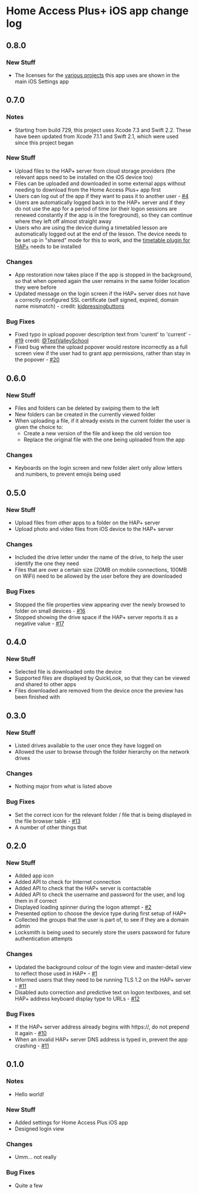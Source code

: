 # Home Access Plus+ iOS app change log

## 0.8.0

### New Stuff
* The licenses for the [various projects](README.md#license-terms) this app uses are shown in the main iOS Settings app

## 0.7.0

### Notes
* Starting from build 729, this project uses Xcode 7.3 and Swift 2.2. These have been updated from Xcode 7.1.1 and Swift 2.1, which were used since this project began

### New Stuff
* Upload files to the HAP+ server from cloud storage providers (the relevant apps need to be installed on the iOS device too)
* Files can be uploaded and downloaded in some external apps without needing to download from the Home Access Plus+ app first
* Users can log out of the app if they want to pass it to another user - [#4](https://github.com/stuajnht/HAP-for-iOS/issues/4)
* Users are automatically logged back in to the HAP+ server and if they do not use the app for a period of time (or their logon sessions are renewed constantly if the app is in the foreground), so they can continue where they left off almost straight away
* Users who are using the device during a timetabled lesson are automatically logged out at the end of the lesson. The device needs to be set up in "shared" mode for this to work, and the [timetable plugin for HAP+](https://hap.codeplex.com/wikipage?title=Timetable%20Plugin&referringTitle=Documentation) needs to be installed

### Changes
* App restoration now takes place if the app is stopped in the background, so that when opened again the user remains in the same folder location they were before
* Updated message on the login screen if the HAP+ server does not have a correctly configured SSL certificate (self signed, expired, domain name mismatch) - credit: [kidpressingbuttons](http://www.edugeek.net/members/kidpressingbuttons.html)

### Bug Fixes
* Fixed typo in upload popover description text from 'curent' to 'current' - [#19](https://github.com/stuajnht/HAP-for-iOS/pull/19) credit: [@TestValleySchool](https://github.com/TestValleySchool)
* Fixed bug where the upload popover would restore incorrectly as a full screen view if the user had to grant app permissions, rather than stay in the popover - [#20](https://github.com/stuajnht/HAP-for-iOS/issues/20)

## 0.6.0

### New Stuff
* Files and folders can be deleted by swiping them to the left
* New folders can be created in the currently viewed folder
* When uploading a file, if it already exists in the current folder the user is given the choice to:
  * Create a new version of the file and keep the old version too
  * Replace the original file with the one being uploaded from the app

### Changes
* Keyboards on the login screen and new folder alert only allow letters and numbers, to prevent emojis being used

## 0.5.0

### New Stuff
* Upload files from other apps to a folder on the HAP+ server
* Upload photo and video files from iOS device to the HAP+ server

### Changes
* Included the drive letter under the name of the drive, to help the user identify the one they need
* Files that are over a certain size (20MB on mobile connections, 100MB on WiFi) need to be allowed by the user before they are downloaded

### Bug Fixes
* Stopped the file properties view appearing over the newly browsed to folder on small devices - [#16](https://github.com/stuajnht/HAP-for-iOS/issues/16)
* Stopped showing the drive space if the HAP+ server reports it as a negative value - [#17](https://github.com/stuajnht/HAP-for-iOS/issues/17)

## 0.4.0

### New Stuff
* Selected file is downloaded onto the device
* Supported files are displayed by QuickLook, so that they can be viewed and shared to other apps
* Files downloaded are removed from the device once the preview has been finished with

## 0.3.0

### New Stuff
* Listed drives available to the user once they have logged on
* Allowed the user to browse through the folder hierarchy on the network drives

### Changes
* Nothing major from what is listed above

### Bug Fixes
* Set the correct icon for the relevant folder / file that is being displayed in the file browser table - [#13](https://github.com/stuajnht/HAP-for-iOS/issues/13)
* A number of other things that 

## 0.2.0

### New Stuff
* Added app icon
* Added API to check for Internet connection
* Added API to check that the HAP+ server is contactable
* Added API to check the username and password for the user, and log them in if correct
* Displayed loading spinner during the logon attempt - [#2](https://github.com/stuajnht/HAP-for-iOS/issues/2)
* Presented option to choose the device type during first setup of HAP+
* Collected the groups that the user is part of, to see if they are a domain admin
* Locksmith is being used to securely store the users password for future authentication attempts

### Changes
* Updated the background colour of the login view and master-detail view to reflect those used in HAP+ - [#1](https://github.com/stuajnht/HAP-for-iOS/issues/1)
* Informed users that they need to be running TLS 1.2 on the HAP+ server - [#11](https://github.com/stuajnht/HAP-for-iOS/issues/11)
* Disabled auto correction and predictive text on logon textboxes, and set HAP+ address keyboard display type to URLs - [#12](https://github.com/stuajnht/HAP-for-iOS/issues/17)

### Bug Fixes
* If the HAP+ server address already begins with https://, do not prepend it again - [#10](https://github.com/stuajnht/HAP-for-iOS/issues/10)
* When an invalid HAP+ server DNS address is typed in, prevent the app crashing - [#11](https://github.com/stuajnht/HAP-for-iOS/issues/11)

## 0.1.0

### Notes
* Hello world!

### New Stuff
* Added settings for Home Access Plus iOS app
* Designed login view

### Changes
* Umm... not really

### Bug Fixes
* Quite a few